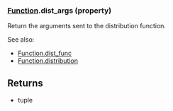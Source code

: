 ### [Function](Function.md).dist_args (property)




Return the arguments sent to the distribution function.

See also:

* [Function.dist_func](Function.dist_func.md)
* [Function.distribution](Function.distribution.md)

Returns
--------
* tuple

